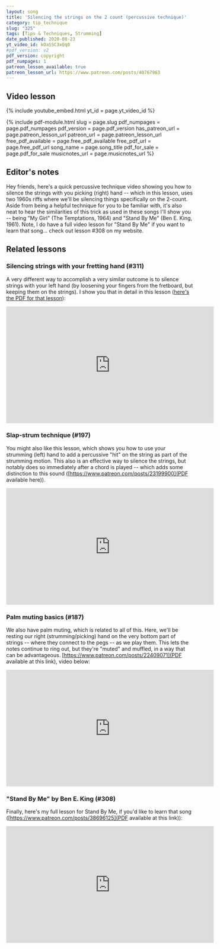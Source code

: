 ```yaml
---
layout: song
title: 'Silencing the strings on the 2 count (percussive technique)'
category: tip_technique
slug: "325"
tags: [Tips & Techniques, Strumming]
date_published: 2020-08-23
yt_video_id: kOaSSC3xQq0
#pdf_version: v2
pdf_version: copyright
pdf_numpages: 1
patreon_lesson_available: true
patreon_lesson_url: https://www.patreon.com/posts/40767963
---
```




## Video lesson

<!-- Coming soon! -->

{% include youtube_embed.html yt_id = page.yt_video_id %}

{% include pdf-module.html slug = page.slug pdf_numpages = page.pdf_numpages pdf_version = page.pdf_version has_patreon_url = page.patreon_lesson_url patreon_url = page.patreon_lesson_url free_pdf_available = page.free_pdf_available free_pdf_url = page.free_pdf_url song_name = page.song_title pdf_for_sale = page.pdf_for_sale musicnotes_url = page.musicnotes_url %}

## Editor's notes

Hey friends, here's a quick percussive technique video showing you how to silence the strings with you picking (right) hand -- which in this lesson, uses two 1960s riffs where we'll be silencing things specifically on the 2-count. Aside from being a helpful technique for you to be familiar with, it's also neat to hear the similarities of this trick as used in these songs I'll show you -- being "My Girl" (The Temptations, 1964) and "Stand By Me" (Ben E. King, 1961). Note, I do have a full video lesson for "Stand By Me" if you want to learn that song... check out lesson #308 on my website.

## Related lessons

### Silencing strings with your fretting hand (#311)

A very different way to accomplish a very similar outcome is to silence strings with your left hand (by loosening your fingers from the fretboard, but keeping them on the strings). I show you that in detail in this lesson ([here's the PDF for that lesson](https://www.patreon.com/posts/39450599)):

<iframe width="560" height="315" src="https://www.youtube.com/embed/_JjZ2pZc3l8" frameborder="0" allow="accelerometer; autoplay; encrypted-media; gyroscope; picture-in-picture" allowfullscreen></iframe>

### Slap-strum technique (#197)

You might also like this lesson, which shows you how to use your strumming (left) hand to add a percussive "hit" on the string as part of the strumming motion. This also is an effective way to silence the strings, but notably does so immediately after a chord is played -- which adds some distinction to this sound ([https://www.patreon.com/posts/23199900](PDF available here)).

<iframe width="560" height="315" src="https://www.youtube.com/embed/iQ7pLK4oUEc?showinfo=0" frameborder="0" allowfullscreen></iframe>

### Palm muting basics (#187)

We also have palm muting, which is related to all of this. Here, we'll be resting our right (strumming/picking) hand on the very bottom part of strings -- where they connect to the pegs -- as we play them. This lets the notes continue to ring out, but they're "muted" and muffled, in a way that can be advantageous. [https://www.patreon.com/posts/22409071](PDF available at this link), video below:

<iframe width="560" height="315" src="https://www.youtube.com/embed/ZLCC-HqI6CY?showinfo=0" frameborder="0" allowfullscreen></iframe>

### "Stand By Me" by Ben E. King (#308)

Finally, here's my full lesson for Stand By Me, if you'd like to learn that song ([https://www.patreon.com/posts/38696125](PDF available at this link)):

<iframe width="560" height="315" src="https://www.youtube.com/embed/sSXs-SAmqwQ" frameborder="0" allow="accelerometer; autoplay; encrypted-media; gyroscope; picture-in-picture" allowfullscreen></iframe>
